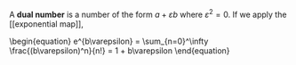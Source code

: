 A **dual number** is a number of the form $a+\varepsilon b$ where $\varepsilon^2 = 0$. If we apply the [[exponential map]],

\begin{equation}
e^{b\varepsilon} = \sum_{n=0}^\infty \frac{(b\varepsilon)^n}{n!} = 1 + b\varepsilon
\end{equation}